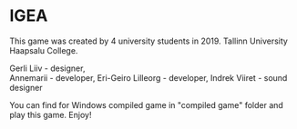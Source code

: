 # IGEA
This game was created by 4 university students in 2019. Tallinn University Haapsalu College. 

Gerli Liiv - designer,  
Annemarii - developer, 
Eri-Geiro Lilleorg - developer, 
Indrek Viiret - sound designer

You can find for Windows compiled game in "compiled game" folder and play this game. 
Enjoy!




